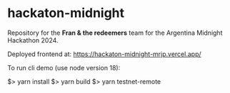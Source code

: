 # hackaton-midnight
Repository for the **Fran & the redeemers** team for the Argentina Midnight Hackathon 2024.

Deployed frontend at: https://hackaton-midnight-mrjp.vercel.app/

To run cli demo (use node version 18):

$> yarn install
$> yarn build
$> yarn testnet-remote
